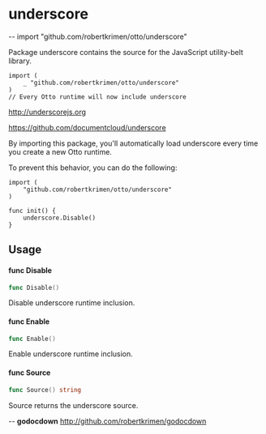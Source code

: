 # underscore
--
    import "github.com/robertkrimen/otto/underscore"

Package underscore contains the source for the JavaScript utility-belt library.

	import (
		_ "github.com/robertkrimen/otto/underscore"
	)
	// Every Otto runtime will now include underscore

http://underscorejs.org

https://github.com/documentcloud/underscore

By importing this package, you'll automatically load underscore every time you create a new Otto runtime.

To prevent this behavior, you can do the following:

	import (
		"github.com/robertkrimen/otto/underscore"
	)

	func init() {
		underscore.Disable()
	}

## Usage

#### func  Disable

```go
func Disable()
```
Disable underscore runtime inclusion.

#### func  Enable

```go
func Enable()
```
Enable underscore runtime inclusion.

#### func  Source

```go
func Source() string
```
Source returns the underscore source.

--
**godocdown** http://github.com/robertkrimen/godocdown
